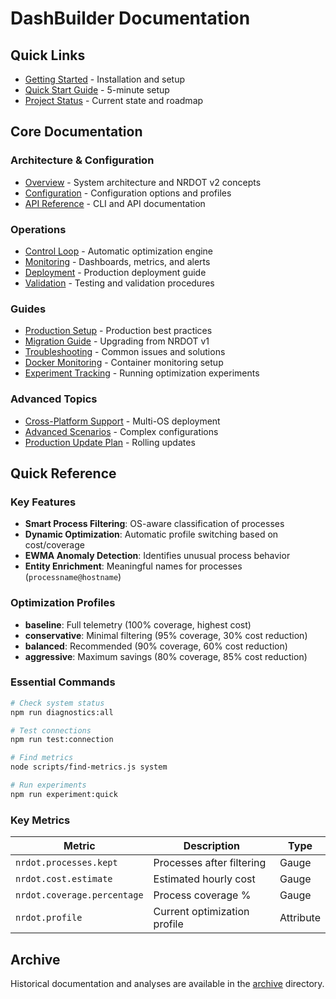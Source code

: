 # DashBuilder Documentation

## Quick Links

- [Getting Started](../README.md) - Installation and setup
- [Quick Start Guide](../QUICKSTART.md) - 5-minute setup
- [Project Status](../PROJECT-STATUS.md) - Current state and roadmap

## Core Documentation

### Architecture & Configuration
- [Overview](01-overview.md) - System architecture and NRDOT v2 concepts
- [Configuration](02-configuration.md) - Configuration options and profiles
- [API Reference](api-reference.md) - CLI and API documentation

### Operations
- [Control Loop](03-control-loop.md) - Automatic optimization engine
- [Monitoring](05-monitoring.md) - Dashboards, metrics, and alerts
- [Deployment](06-deployment.md) - Production deployment guide
- [Validation](07-validation.md) - Testing and validation procedures

### Guides
- [Production Setup](production-setup.md) - Production best practices
- [Migration Guide](migration-from-v1.md) - Upgrading from NRDOT v1
- [Troubleshooting](TROUBLESHOOTING_RUNBOOK.md) - Common issues and solutions
- [Docker Monitoring](DOCKER-MONITORING-GUIDE.md) - Container monitoring setup
- [Experiment Tracking](EXPERIMENT_TRACKING_GUIDE.md) - Running optimization experiments

### Advanced Topics
- [Cross-Platform Support](04-cross-platform.md) - Multi-OS deployment
- [Advanced Scenarios](ADVANCED_SCENARIOS.md) - Complex configurations
- [Production Update Plan](nrdot-v2-production-update-plan.md) - Rolling updates

## Quick Reference

### Key Features
- **Smart Process Filtering**: OS-aware classification of processes
- **Dynamic Optimization**: Automatic profile switching based on cost/coverage
- **EWMA Anomaly Detection**: Identifies unusual process behavior
- **Entity Enrichment**: Meaningful names for processes (`processname@hostname`)

### Optimization Profiles
- **baseline**: Full telemetry (100% coverage, highest cost)
- **conservative**: Minimal filtering (95% coverage, 30% cost reduction)
- **balanced**: Recommended (90% coverage, 60% cost reduction)
- **aggressive**: Maximum savings (80% coverage, 85% cost reduction)

### Essential Commands
```bash
# Check system status
npm run diagnostics:all

# Test connections
npm run test:connection

# Find metrics
node scripts/find-metrics.js system

# Run experiments
npm run experiment:quick
```

### Key Metrics
| Metric | Description | Type |
|--------|-------------|------|
| `nrdot.processes.kept` | Processes after filtering | Gauge |
| `nrdot.cost.estimate` | Estimated hourly cost | Gauge |
| `nrdot.coverage.percentage` | Process coverage % | Gauge |
| `nrdot.profile` | Current optimization profile | Attribute |

## Archive
Historical documentation and analyses are available in the [archive](archive/) directory.